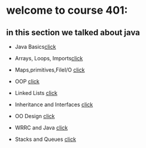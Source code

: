 # welcome to course 401:


## in this section we talked about java

* Java Basics[click](Java-Basics.md)

* Arrays, Loops, Imports[click](Arrays,Loops,Imports.md)

* Maps,primitives,FileI/O [click](Maps,primitives,FileI/O.md)

* OOP [click](OOP.md)

* Linked Lists [click](LinkedLists.md)

* Inheritance and Interfaces [click](InheritanceandInterfaces.md)

* OO Design [click](OODesign.md)

* WRRC and Java [click](WRRCandJava.md)

* Stacks and Queues [click](StacksandQueues.md)


